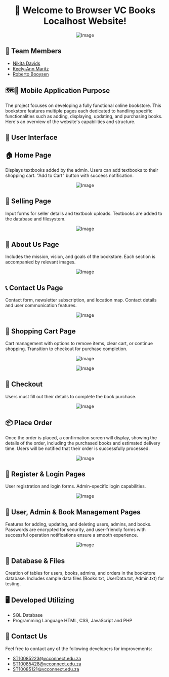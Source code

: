 <h1 align="center">👋 Welcome to Browser VC Books Localhost Website!</h1>

<p align="center"><img src="https://github.com/user-attachments/assets/ffb1ac09-b44a-42da-8964-0db0e0cd678b" alt="Image"></p>

## 👥 Team Members
* [Nikita Davids](https://github.com/Nikita-Davids/)
* [Keely-Ann Maritz](https://github.com/Keely-Ann/)
* [Roberto Booysen](https://github.com/RobertoBooysen/)

## 🗺️📍 Mobile Application Purpose
The project focuses on developing a fully functional online bookstore. This bookstore features multiple pages each dedicated to handling specific functionalities such as adding, displaying, updating, and purchasing books. Here's an overview of the website's capabilities and structure.

## 📱 User Interface

## 🏠 Home Page
Displays textbooks added by the admin.
Users can add textbooks to their shopping cart.
"Add to Cart" button with success notification.

<p align="center"><img src="https://github.com/user-attachments/assets/d3b41888-f365-47fb-bdad-6b9568c19d2f" alt="Image"></p>

## 💼 Selling Page
Input forms for seller details and textbook uploads.
Textbooks are added to the database and filesystem.

<p align="center"><img src="https://github.com/user-attachments/assets/4b90c08a-5bc3-484f-a091-9066baec8cae" alt="Image"></p>

## 📖 About Us Page
Includes the mission, vision, and goals of the bookstore.
Each section is accompanied by relevant images.

<p align="center"><img src="https://github.com/user-attachments/assets/50569608-e552-42c6-9f56-d5f4badadb95" alt="Image"></p>

## 📞 Contact Us Page
Contact form, newsletter subscription, and location map.
Contact details and user communication features.

<p align="center"><img src="https://github.com/user-attachments/assets/39e57ad3-2569-4626-9d38-803623c9b86b" alt="Image"></p>

## 🛒 Shopping Cart Page
Cart management with options to remove items, clear cart, or continue shopping.
Transition to checkout for purchase completion.

<p align="center"><img src="https://github.com/user-attachments/assets/f195c4e0-48a7-45f6-a9d2-ef0ecb53376c" alt="Image"></p>
<p align="center"><img src="https://github.com/user-attachments/assets/a6e2d446-952a-406c-a6b8-a1260e7cbb8c" alt="Image"></p>

## 🛒 Checkout
Users must fill out their details to complete the book purchase.

<p align="center"><img src="https://github.com/user-attachments/assets/06258eef-eee5-4fd3-90d1-2dd171e2b98f" alt="Image"></p>

## 📦 Place Order
Once the order is placed, a confirmation screen will display, showing the details of the order, including the purchased books and estimated delivery time. Users will be notified that their order is successfully processed.

<p align="center"><img src="https://github.com/user-attachments/assets/60dae2e6-4e9a-45fe-81e5-8258578c9927" alt="Image"></p>

## 📝 Register & Login Pages
User registration and login forms.
Admin-specific login capabilities.

<p align="center"><img src="https://github.com/user-attachments/assets/c6f9d24f-7b73-45d4-8dbe-e292370a3f60" alt="Image"></p>

## 🔄 User, Admin & Book Management Pages
Features for adding, updating, and deleting users, admins, and books.
Passwords are encrypted for security, and user-friendly forms with successful operation notifications ensure a smooth experience.

<p align="center"><img src="https://github.com/user-attachments/assets/725e58fc-3bb6-43aa-a0a1-6eb394244fb7" alt="Image"></p>

## 📑 Database & Files
Creation of tables for users, books, admins, and orders in the bookstore database.
Includes sample data files (Books.txt, UserData.txt, Admin.txt) for testing.

## 🖥️ Developed Utilizing
* SQL Database
* Programming Language HTML, CSS, JavaScript and PHP

## 📧 Contact Us
Feel free to contact any of the following developers for improvements:
* [ST10085223@vcconnect.edu.za](mailto:ST10085223@vcconnect.edu.za)
* [ST10085428@vcconnect.edu.za](mailto:ST10085428@vcconnect.edu.za)
* [ST10085121@vcconnect.edu.za](mailto:ST10085121@vcconnect.edu.za)
